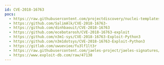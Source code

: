```yaml
---
id: CVE-2018-16763
pocs:
  - https://raw.githubusercontent.com/projectdiscovery/nuclei-templates/master/cves/CVE-2018-16763.yaml
  - https://github.com/SalimAlk/CVE-2018-16763-
  - https://github.com/dinhbaouit/CVE-2018-16763
  - https://github.com/ecebotarosh/CVE-2018-16763-exploit
  - https://github.com/n3m1-sys/CVE-2018-16763-Exploit-Python3
  - https://github.com/n3m1dotsys/CVE-2018-16763-Exploit-Python3
  - https://gitlab.com/uwueviee/fu3lf1lt3r
  - https://raw.githubusercontent.com/jaeles-project/jaeles-signatures/master/cves/fuelcms-rce-cve-2018-16763.yaml
  - https://www.exploit-db.com/raw/47138
---
```


